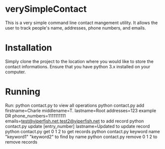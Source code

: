# verySimpleContact
This is a very simple command line contact mangement utility. It allows the user to track people's name, addresses, phone numbers, and emails.

# Installation
Simply clone the project to the location where you would like to store the contact informations. Ensure that you have python 3.x installed on your computer.

# Running
Run:
python contact.py to view all operations
python contact.py add firstname=Charle middlename=T. lastname=Root addresses=123 example DR phone_numbers=1111111111 emails=test@viperfish.net,test2@viperfish.net to add record
python contact.py update [entry_number] lastname=Updated to update record
python contact.py get 0 1 2 to get records
python contact.py keyword name "keyword1" "keyword2" to find by name
python contact.py remove 0 1 2 to remove records
